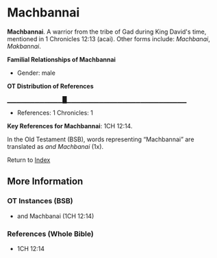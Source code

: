# Machbannai
**Machbannai**. 
A warrior from the tribe of Gad during King David's time, mentioned in 1 Chronicles 12:13 (acai). 
Other forms include: 
*Machbanai*, *Makbannai*. 




**Familial Relationships of Machbannai**


* Gender: male


**OT Distribution of References**

▁▁▁▁▁▁▁▁▁▁▁▁█▁▁▁▁▁▁▁▁▁▁▁▁▁▁▁▁▁▁▁▁▁▁▁▁▁▁
* References: 1 Chronicles: 1



**Key References for Machbannai**: 
1CH 12:14. 


In the Old Testament (BSB), words representing “Machbannai” are translated as 
*and Machbanai* (1x). 




Return to [Index](00-Index.md)

## More Information

### OT Instances (BSB)

* and Machbanai (1CH 12:14)



### References (Whole Bible)

* 1CH 12:14



